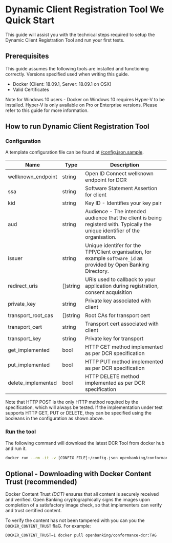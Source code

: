 # Dynamic Client Registration Tool We Quick Start

This guide will assist you with the technical steps required to setup the Dynamic Client Registration Tool and run your first tests.

## Prerequisites

This guide assumes the following tools are installed and functioning correctly. Versions specified used when writing this guide.

* Docker (Client: 18.09.1, Server: 18.09.1 on OSX)
* Valid Certificates

Note for Windows 10 users - Docker on Windows 10 requires Hyper-V to be installed. Hyper-V is only available on Pro or Enterprise versions. Please refer to this guide for more information.

## How to run Dynamic Client Registration Tool

### Configuration

A template configuration file can be found at [/config.json.sample](/config.json.sample).

|Name                       |Type        |Description                               |
|---------------------------|------------|------------------------------------------|
|wellknown_endpoint         | string     | Open ID Connect wellknown endpoint for DCR|
|ssa                        | string     | Software Statement Assertion for client   |
|kid                        | string     | Key ID - Identifies your key pair|
|aud                        | string     | Audience - The intended audience that the client is being registerd with. Typically the unique identifier of the organisation.|
|issuer                     | string     | Unique identifer for the TPP/Client organisation, for example `software_id` as provided by Open Banking Directory. |
|redirect_uris              | []string   | URIs used to callback to your application during registration, consent acquisition|
|private_key                | string     | Private key associated with client|
|transport_root_cas         | []string   | Root CAs for transport cert|
|transport_cert             | string     | Transport cert associated with client|
|transport_key              | string     | Private key for transport|
|get_implemented            | bool       | HTTP GET method implemented as per DCR specification|
|put_implemented            | bool       | HTTP PUT method implemented as per DCR specification|
|delete_implemented         | bool       | HTTP DELETE method implemented as per DCR specification|

Note that HTTP POST is the only HTTP method required by the specification, which will always be tested. If the implementation under test supports HTTP GET, PUT or DELETE, they can be specified using the booleans in the configuration as shown above.

### Run the tool

The following command will download the latest DCR Tool from docker hub and run it.

```sh
docker run --rm -it -v [CONFIG FILE]:/config.json openbanking/conformance-dcr:[TAG] -config-path=/config.json
```

## Optional - Downloading with Docker Content Trust (recommended)

Docker Content Trust *(DCT)* ensures that all content is securely received and verified. Open Banking cryptographically signs the images upon completion of a satisfactory image check, so that implementers can verify and trust certified content.

To verify the content has not been tampered with you can you the `DOCKER_CONTENT_TRUST` flaG. For example:

    DOCKER_CONTENT_TRUST=1 docker pull openbanking/conformance-dcr:TAG